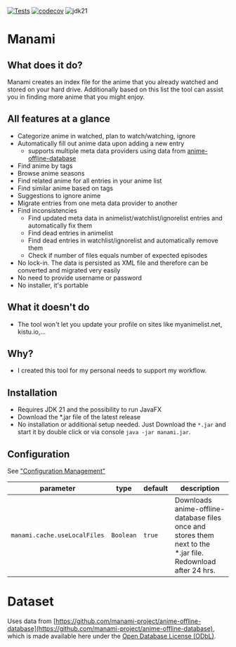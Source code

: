[![Tests](https://github.com/manami-project/manami/actions/workflows/tests.yml/badge.svg)](https://github.com/manami-project/manami/actions/workflows/tests.yml) [![codecov](https://codecov.io/gh/manami-project/manami/graph/badge.svg?token=DkoslLUvTn)](https://codecov.io/gh/manami-project/manami) ![jdk21](https://img.shields.io/badge/jdk-21-informational)
# Manami

## What does it do?
Manami creates an index file for the anime that you already watched and stored on your hard drive. Additionally based on this list the tool can assist you in finding more anime that you might enjoy.

## All features at a glance
* Categorize anime in watched, plan to watch/watching, ignore
* Automatically fill out anime data upon adding a new entry
  * supports multiple meta data providers using data from [anime-offline-database](https://github.com/manami-project/anime-offline-database)
* Find anime by tags
* Browse anime seasons
* Find related anime for all entries in your anime list
* Find similar anime based on tags
* Suggestions to ignore anime
* Migrate entries from one meta data provider to another
* Find inconsistencies
  * Find updated meta data in animelist/watchlist/ignorelist entries and automatically fix them
  * Find dead entries in animelist
  * Find dead entries in watchlist/ignorelist and automatically remove them
  * Check if number of files equals number of expected episodes
* No lock-in. The data is persisted as XML file and therefore can be converted and migrated very easily
* No need to provide username or password
* No installer, it's portable

## What it doesn't do
* The tool won't let you update your profile on sites like myanimelist.net, kistu.io,...

## Why?
* I created this tool for my personal needs to support my workflow.

## Installation
* Requires JDK 21 and the possibility to run JavaFX
* Download the *.jar file of the latest release
* No installation or additional setup needed. Just Download the `*.jar` and start it by double click or via console `java -jar manami.jar`.

## Configuration

See ["Configuration Management"](https://github.com/manami-project/modb-core/tree/master#configuration-management)

| parameter                    | type      | default | description                                                                                                  |
|------------------------------|-----------|---------|--------------------------------------------------------------------------------------------------------------|
| `manami.cache.useLocalFiles` | `Boolean` | `true`  | Downloads anime-offline-database files once and stores them next to the *.jar file. Redownload after 24 hrs. |

# Dataset

Uses data from [https://github.com/manami-project/anime-offline-database](https://github.com/manami-project/anime-offline-database), which is made available
here under the [Open Database License (ODbL)](https://opendatacommons.org/licenses/odbl/1-0/).